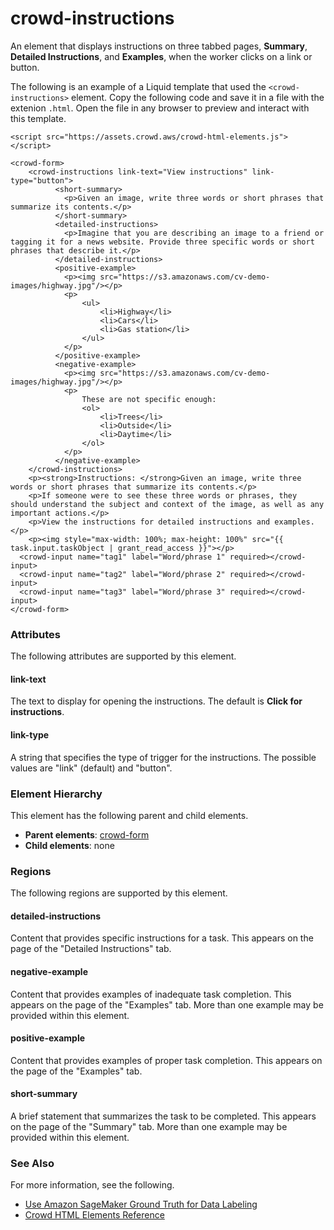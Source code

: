 # crowd\-instructions<a name="sms-ui-template-crowd-instructions"></a>

An element that displays instructions on three tabbed pages, **Summary**, **Detailed Instructions**, and **Examples**, when the worker clicks on a link or button\.

The following is an example of a Liquid template that used the `<crowd-instructions>` element\. Copy the following code and save it in a file with the extenion `.html`\. Open the file in any browser to preview and interact with this template\. 

```
<script src="https://assets.crowd.aws/crowd-html-elements.js"></script>

<crowd-form>
  	<crowd-instructions link-text="View instructions" link-type="button">
		  <short-summary>
		    <p>Given an image, write three words or short phrases that summarize its contents.</p>
		  </short-summary>
		  <detailed-instructions>
		    <p>Imagine that you are describing an image to a friend or tagging it for a news website. Provide three specific words or short phrases that describe it.</p>
		  </detailed-instructions>
		  <positive-example>
		    <p><img src="https://s3.amazonaws.com/cv-demo-images/highway.jpg"/></p>
		    <p>
		    	<ul>
		    		<li>Highway</li>
		    		<li>Cars</li>
		    		<li>Gas station</li>
		    	</ul>
		    </p>
		  </positive-example>
		  <negative-example>
		    <p><img src="https://s3.amazonaws.com/cv-demo-images/highway.jpg"/></p>
		    <p>
		    	These are not specific enough:
		    	<ol>
		    		<li>Trees</li>
		    		<li>Outside</li>
		    		<li>Daytime</li>
		    	</ol>
		    </p>
		  </negative-example>
	</crowd-instructions>
    <p><strong>Instructions: </strong>Given an image, write three words or short phrases that summarize its contents.</p>
    <p>If someone were to see these three words or phrases, they should understand the subject and context of the image, as well as any important actions.</p>
	<p>View the instructions for detailed instructions and examples.</p>
	<p><img style="max-width: 100%; max-height: 100%" src="{{ task.input.taskObject | grant_read_access }}"></p>
  <crowd-input name="tag1" label="Word/phrase 1" required></crowd-input>
  <crowd-input name="tag2" label="Word/phrase 2" required></crowd-input>
  <crowd-input name="tag3" label="Word/phrase 3" required></crowd-input>
</crowd-form>
```

### Attributes<a name="instructions-attributes"></a>

The following attributes are supported by this element\.

#### link\-text<a name="instructions-attributes-link-text"></a>

The text to display for opening the instructions\. The default is **Click for instructions**\.

#### link\-type<a name="instructions-attributes-link-type"></a>

A string that specifies the type of trigger for the instructions\. The possible values are "link" \(default\) and "button"\.

### Element Hierarchy<a name="instructions-element-hierarchy"></a>

This element has the following parent and child elements\.
+ **Parent elements**: [crowd\-form](sms-ui-template-crowd-form.md)
+ **Child elements**: none

### Regions<a name="instructions-regions"></a>

The following regions are supported by this element\.

#### detailed\-instructions<a name="instructions-regions-detailed-instructions"></a>

Content that provides specific instructions for a task\. This appears on the page of the "Detailed Instructions" tab\.

#### negative\-example<a name="instructions-regions-negative-examples"></a>

Content that provides examples of inadequate task completion\. This appears on the page of the "Examples" tab\. More than one example may be provided within this element\.

#### positive\-example<a name="instructions-regions-positive-examples"></a>

Content that provides examples of proper task completion\. This appears on the page of the "Examples" tab\.

#### short\-summary<a name="instructions-regions-short-summary"></a>

A brief statement that summarizes the task to be completed\. This appears on the page of the "Summary" tab\. More than one example may be provided within this element\.

### See Also<a name="instructions-see-also"></a>

For more information, see the following\.
+ [Use Amazon SageMaker Ground Truth for Data Labeling](sms.md)
+ [Crowd HTML Elements Reference](sms-ui-template-reference.md)